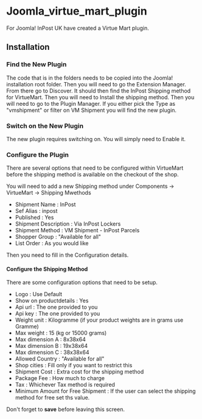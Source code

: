 # Joomla_virtue_mart_plugin
For Joomla! InPost UK have created a Virtue Mart plugin.

## Installation

### Find the New Plugin

The code that is in the folders needs to be copied into the Joomla! installation root folder. Then you will need to go the Extension Manager. From there go to Discover. It should then find the InPost Shipping method for VirtueMart. Then you will need to Install the shipping method. Then you will need to go to the Plugin Manager. If you either pick the Type as "vmshipment" or filter on VM Shipment you will find the new plugin.

### Switch on the New Plugin

The new plugin requires switching on. You will simply need to Enable it.

### Configure the Plugin

There are several options that need to be configured within VirtueMart before the shipping method is available on the checkout of the shop.

You will need to add a new Shipping method under Components -> VirtueMart -> Shipping Mwethods

* Shipment Name : InPost
* Sef Alias : inpost
* Published : Yes
* Shipment Description : Via InPost Lockers
* Shipment Method : VM Shipment - InPost Parcels
* Shopper Group : "Available for all"
* List Order : As you would like

Then you need to fill in the Configuration details.

#### Configure the Shipping Method

There are some configuration options that need to be setup.

* Logo : Use Default
* Show on productdetails : Yes
* Api url : The one provided to you
* Api key : The one provided to you
* Weight unit : Kilogramme (if your product weights are in grams use Gramme)
* Max weight : 15 (kg or 15000 grams)
* Max dimension A : 8x38x64
* Max dimension B : 19x38x64
* Max dimension C : 38x38x64
* Allowed Country : "Available for all"
* Shop cities : Fill only if you want to restrict this
* Shipment Cost : Extra cost for the shipping method
* Package Fee : How much to charge
* Tax : Whichever Tax method is required
* Minimum Amount for Free Shipment : If the user can select the shipping method for free set ths value.

Don't forget to **save** before leaving this screen.

